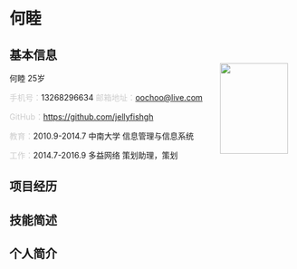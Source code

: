 # 何睦

## 基本信息

何睦 25岁

<span style='color:#ccc;'>手机号：</span>13268296634 <span style='color:#ccc;'>邮箱地址：</span>oochoo@live.com

<span style='color:#ccc;'>GitHub：</span><https://github.com/jellyfishgh>

<img src='http://7xq0r0.com1.z0.glb.clouddn.com/me1.jpg' width='120' height='160' style='position:absolute;right:240px;top:190px;'/>

<span style='color:#ccc;'>教育：</span>2010.9-2014.7 中南大学 信息管理与信息系统

<span style='color:#ccc;'>工作：</span>2014.7-2016.9 多益网络 策划助理，策划

## 项目经历

## 技能简述

## 个人简介
